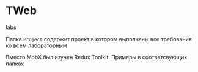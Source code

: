 # TWeb
labs

Папка `Project` содержит проект в котором выполнены все требования ко всем лабораторным

Вместо MobX был изучен Redux Toolkit. Примеры в соответсвующих папках
